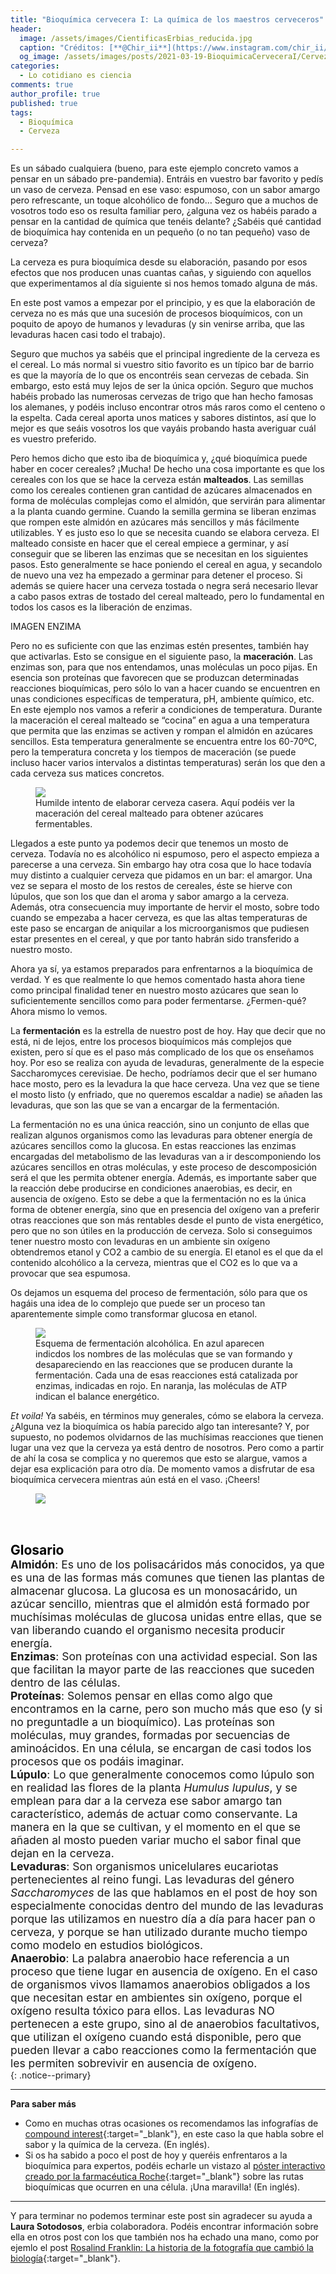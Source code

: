 ```yaml
---
title: "Bioquímica cervecera I: La química de los maestros cerveceros"
header:
  image: /assets/images/CientificasErbias_reducida.jpg
  caption: "Créditos: [**@Chir_ii**](https://www.instagram.com/chir_ii/?hl=en)"
  og_image: /assets/images/posts/2021-03-19-BioquimicaCerveceraI/Cerveza.jpg
categories:
  - Lo cotidiano es ciencia
comments: true
author_profile: true
published: true
tags:
  - Bioquímica
  - Cerveza

---
```


Es un sábado cualquiera (bueno, para este ejemplo concreto vamos a pensar en un sábado pre-pandemia). Entráis en vuestro bar favorito y pedís un vaso de cerveza. Pensad en ese vaso: espumoso, con un sabor amargo pero refrescante, un toque alcohólico de fondo… Seguro que a muchos de vosotros todo eso os resulta familiar pero, ¿alguna vez os habéis parado a pensar en la cantidad de química que tenéis delante? ¿Sabéis qué cantidad de bioquímica hay contenida en un pequeño (o no tan pequeño) vaso de cerveza?

La cerveza es pura bioquímica desde su elaboración, pasando por esos efectos que nos producen unas cuantas cañas, y siguiendo con aquellos que experimentamos al día siguiente si nos hemos tomado alguna de más.

En este post vamos a empezar por el principio, y es que la elaboración de cerveza no es más que una sucesión de procesos bioquímicos, con un poquito de apoyo de humanos y levaduras (y sin venirse arriba, que las levaduras hacen casi todo el trabajo). 

Seguro que muchos ya sabéis que el principal ingrediente de la cerveza es el cereal. Lo más normal si vuestro sitio favorito es un típico bar de barrio es que la mayoría de lo que os encontréis sean cervezas de cebada. Sin embargo, esto está muy lejos de ser la única opción. Seguro que muchos habéis probado las numerosas cervezas de trigo que han hecho famosas los alemanes, y podéis incluso encontrar otros más raros como el centeno o la espelta. Cada cereal aporta unos matices y sabores distintos, así que lo mejor es que seáis vosotros los que vayáis probando hasta averiguar cuál es vuestro preferido. 

Pero hemos dicho que esto iba de bioquímica y, ¿qué bioquímica puede haber en cocer cereales? ¡Mucha! De hecho una cosa importante es que los cereales con los que se hace la cerveza están **malteados**. Las semillas como los cereales contienen gran cantidad de azúcares almacenados en forma de moléculas complejas como el almidón, que servirán para alimentar a la planta cuando germine. Cuando la semilla germina se liberan enzimas que rompen este almidón en azúcares más sencillos y más fácilmente utilizables. Y es justo eso lo que se necesita cuando se elabora cerveza. El malteado consiste en hacer que el cereal empiece a germinar, y así conseguir que se liberen las enzimas que se necesitan en los siguientes pasos. Esto generalmente se hace poniendo el cereal en agua, y secandolo de nuevo una vez ha empezado a germinar para detener el proceso. Si además se quiere hacer una cerveza tostada o negra será necesario llevar a cabo pasos extras de tostado del cereal malteado, pero lo fundamental en todos los casos es la liberación de enzimas.

IMAGEN ENZIMA

Pero no es suficiente con que las enzimas estén presentes, también hay que activarlas. Esto se consigue en el siguiente paso, la **maceración**. Las enzimas son, para que nos entendamos, unas moléculas un poco pijas. En esencia son proteínas que favorecen que se produzcan determinadas reacciones bioquímicas, pero sólo lo van a hacer cuando se encuentren en unas condiciones específicas de temperatura, pH, ambiente químico, etc. En este ejemplo nos vamos a referir a condiciones de temperatura. Durante la maceración el cereal malteado se “cocina” en agua a una temperatura que permita que las enzimas se activen y rompan el almidón en azúcares sencillos. Esta temperatura generalmente se encuentra entre los 60-70ºC, pero la temperatura concreta y los tiempos de maceración (se puede incluso hacer varios intervalos a distintas temperaturas) serán los que den a cada cerveza sus matices concretos.

<figure>
	<img src="{{ site.url }}{{ site.baseurl }}/assets/images/posts/2021-03-19-BioquimicaCerveceraI/Maceracion.jpg"/>
	<figcaption> Humilde intento de elaborar cerveza casera. Aquí podéis ver la maceración del cereal malteado para obtener azúcares fermentables. 
</figcaption>
</figure>

Llegados a este punto ya podemos decir que tenemos un mosto de cerveza. Todavía no es alcohólico ni espumoso, pero el aspecto empieza a parecerse a una cerveza. Sin embargo hay otra cosa que lo hace todavía muy distinto a cualquier cerveza que pidamos en un bar: el amargor. Una vez se separa el mosto de los restos de cereales, éste se hierve con lúpulos, que son los que dan el aroma y sabor amargo a la cerveza. Además, otra consecuencia muy importante de hervir el mosto, sobre todo cuando se empezaba a hacer cerveza, es que las altas temperaturas de este paso se encargan de aniquilar a los microorganismos que pudiesen estar presentes en el cereal, y que por tanto habrán sido transferido a nuestro mosto. 

Ahora ya sí, ya estamos preparados para enfrentarnos a la bioquímica de verdad. Y es que realmente lo que hemos comentado hasta ahora tiene como principal finalidad tener en nuestro mosto azúcares que sean lo suficientemente sencillos como para poder fermentarse. ¿Fermen-qué? Ahora mismo lo vemos.

La **fermentación** es la estrella de nuestro post de hoy. Hay que decir que no está, ni de lejos, entre los procesos bioquímicos más complejos que existen, pero sí que es el paso más complicado de los que os enseñamos hoy. Por eso se realiza con ayuda de levaduras, generalmente de la especie Saccharomyces cerevisiae. De hecho, podríamos decir que el ser humano hace mosto, pero es la levadura la que hace cerveza. Una vez que se tiene el mosto listo (y enfriado, que no queremos escaldar a nadie) se añaden las levaduras, que son las que se van a encargar de la fermentación. 

La fermentación no es una única reacción, sino un conjunto de ellas que realizan algunos organismos como las levaduras para obtener energía de azúcares sencillos como la glucosa. En estas reacciones las enzimas encargadas del metabolismo de las levaduras van a ir descomponiendo los azúcares sencillos en otras moléculas, y este proceso de descomposición será el que les permita obtener energía. Además, es importante saber que la reacción debe producirse en condiciones anaerobias, es decir, en ausencia de oxígeno. Esto se debe a que la fermentación no es la única forma de obtener energía, sino que en presencia del oxígeno van a preferir otras reacciones que son más rentables desde el punto de vista energético, pero que no son útiles en la producción de cerveza. Solo si conseguimos tener nuestro mosto con levaduras en un ambiente  sin oxígeno obtendremos etanol y CO2 a cambio de su energía. El etanol es el que da el contenido alcohólico a la cerveza, mientras que el CO2 es lo que va a provocar que sea espumosa. 

Os dejamos un esquema del proceso de fermentación, sólo para que os hagáis una idea de lo complejo que puede ser un proceso tan aparentemente simple como transformar glucosa en etanol.

<figure>
	<img src="{{ site.url }}{{ site.baseurl }}/assets/images/posts/2021-03-19-BioquimicaCerveceraI/Fermentacion.jpg"/>
	<figcaption> Esquema de fermentación alcohólica. En azul aparecen indicdos los nombres de las moléculas que se van formando y desapareciendo en las reacciones que se producen durante la fermentación. Cada una de esas reacciones está catalizada por enzimas, indicadas en rojo. En naranja, las moléculas de ATP indican el balance energético.
</figcaption>
</figure>

*Et voila!* Ya sabéis, en términos muy generales, cómo se elabora la cerveza. ¿Alguna vez la bioquímica os había parecido algo tan interesante? Y, por supuesto, no podemos olvidarnos de las muchísimas reacciones que tienen lugar una vez que la cerveza ya está dentro de nosotros. Pero como a partir de ahí la cosa se complica y no queremos que esto se alargue, vamos a dejar esa explicación para otro día. De momento vamos a disfrutar de esa bioquímica cervecera mientras aún está en el vaso. ¡Cheers! 

<figure>
	<img src="{{ site.url }}{{ site.baseurl }}/assets/images/posts/2021-03-19-BioquimicaCerveceraI/Cerveza.jpg"/>
</figure>


&nbsp;  
&nbsp;

<span style="font-size:1.5em"><a id="target" style= "color:black"><b>Glosario</b></a></span>
&nbsp;   
<span style="font-size:1.25em">
**Almidón**: Es uno de los polisacáridos más conocidos, ya que es una de las formas más comunes que tienen las plantas de almacenar glucosa. La glucosa es un monosacárido, un azúcar sencillo, mientras que el almidón está formado por muchísimas moléculas de glucosa unidas entre ellas, que se van liberando cuando el organismo necesita producir energía.   
**Enzimas**: Son proteínas con una actividad especial. Son las que facilitan la mayor parte de las reacciones que suceden dentro de las células.    
**Proteínas**: Solemos pensar en ellas como algo que encontramos en la carne, pero son mucho más que eso (y si no preguntadle a un bioquímico). Las proteínas son moléculas, muy grandes, formadas por secuencias de aminoácidos. En una célula, se encargan de casi todos los procesos que os podáis imaginar.   
**Lúpulo**: Lo que generalmente conocemos como lúpulo son en realidad las flores de la planta *Humulus lupulus*, y se emplean para dar a la cerveza ese sabor amargo tan característico, además de actuar como conservante. La manera en la que se cultivan, y el momento en el que se añaden al mosto pueden variar mucho el sabor final que dejan en la cerveza.    
**Levaduras**: Son organismos unicelulares eucariotas pertenecientes al reino fungi. Las levaduras del género *Saccharomyces* de las que hablamos en el post de hoy son especialmente conocidas dentro del mundo de las levaduras porque las utilizamos en nuestro día a día para hacer pan o cerveza, y porque se han utilizado durante mucho tiempo como modelo en estudios biológicos.   
**Anaerobio**:  La palabra anaerobio hace referencia a un proceso que tiene lugar en ausencia de oxígeno. En el caso de organismos vivos llamamos anaerobios obligados a los que necesitan estar en ambientes sin oxígeno, porque el oxígeno resulta tóxico para ellos. Las levaduras NO pertenecen a este grupo, sino al de anaerobios facultativos, que utilizan el oxígeno cuando está disponible, pero que pueden llevar a cabo reacciones como la fermentación que les permiten sobrevivir en ausencia de oxígeno.    
</span>
{: .notice--primary} 

---
**Para saber más**
* Como en muchas otras ocasiones os recomendamos las infografías de [compound interest](http://www.compoundchem.com/2014/07/10/beerchemicals/){:target="_blank"}, en este caso la que habla sobre el sabor y la química de la cerveza. (En inglés).   
* Si os ha sabido a poco el post de hoy y queréis enfrentaros a la bioquímica para expertos, podéis echarle un vistazo al [póster interactivo creado por la farmacéutica Roche](http://biochemical-pathways.com/#/map/1){:target="_blank"} sobre las rutas bioquímicas que ocurren en una célula. ¡Una maravilla! (En inglés).

---

Y para terminar no podemos terminar este post sin agradecer su ayuda a **Laura Sotodosos**, erbia colaboradora. Podéis encontrar información sobre ella en otros post con los que también nos ha echado una mano, como por ejemlo el post [Rosalind Franklin: La historia de la fotografía que cambió la biología](https://cientificaserbias.github.io/blog/lo%20que%20la%20ciencia%20se%20llev%C3%B3/RosalindFranklin/){:target="_blank"}.
